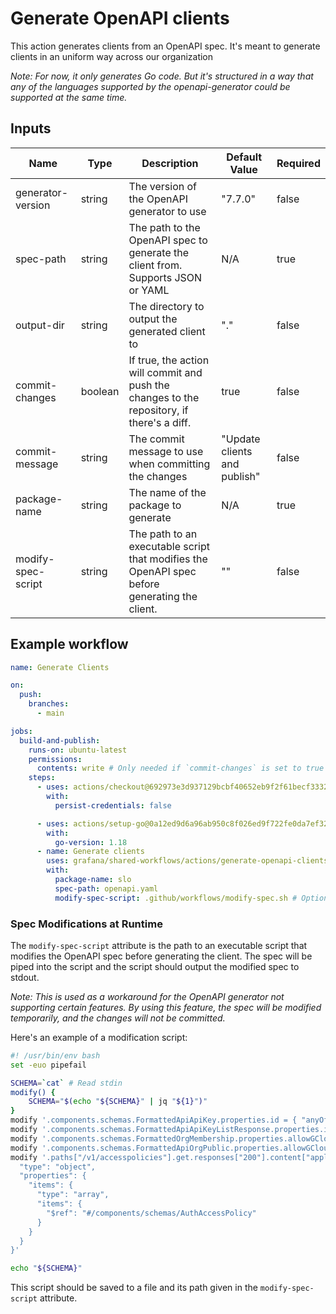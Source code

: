# Generate OpenAPI clients

This action generates clients from an OpenAPI spec. It's meant to generate clients in an uniform way across our organization

_Note: For now, it only generates Go code. But it's structured in a way that any of the languages supported by the openapi-generator could be supported at the same time._

## Inputs

| Name               | Type    | Description                                                                                   | Default Value                | Required |
| ------------------ | ------- | --------------------------------------------------------------------------------------------- | ---------------------------- | -------- |
| generator-version  | string  | The version of the OpenAPI generator to use                                                   | "7.7.0"                      | false    |
| spec-path          | string  | The path to the OpenAPI spec to generate the client from. Supports JSON or YAML               | N/A                          | true     |
| output-dir         | string  | The directory to output the generated client to                                               | "."                          | false    |
| commit-changes     | boolean | If true, the action will commit and push the changes to the repository, if there's a diff.    | true                         | false    |
| commit-message     | string  | The commit message to use when committing the changes                                         | "Update clients and publish" | false    |
| package-name       | string  | The name of the package to generate                                                           | N/A                          | true     |
| modify-spec-script | string  | The path to an executable script that modifies the OpenAPI spec before generating the client. | ""                           | false    |

## Example workflow

<!-- x-release-please-start-version -->

```yaml
name: Generate Clients

on:
  push:
    branches:
      - main

jobs:
  build-and-publish:
    runs-on: ubuntu-latest
    permissions:
      contents: write # Only needed if `commit-changes` is set to true
    steps:
      - uses: actions/checkout@692973e3d937129bcbf40652eb9f2f61becf3332 # v1.0.2
        with:
          persist-credentials: false

      - uses: actions/setup-go@0a12ed9d6a96ab950c8f026ed9f722fe0da7ef32 # v1.0.2
        with:
          go-version: 1.18
      - name: Generate clients
        uses: grafana/shared-workflows/actions/generate-openapi-clients@generate-openapi-clients/v1.0.2
        with:
          package-name: slo
          spec-path: openapi.yaml
          modify-spec-script: .github/workflows/modify-spec.sh # Optional, see "Spec Modifications" section
```

<!-- x-release-please-end-version -->

### Spec Modifications at Runtime

The `modify-spec-script` attribute is the path to an executable script that modifies the OpenAPI spec before generating the client.
The spec will be piped into the script and the script should output the modified spec to stdout.

_Note: This is used as a workaround for the OpenAPI generator not supporting certain features. By using
this feature, the spec will be modified temporarily, and the changes will not be committed._

Here's an example of a modification script:

```bash
#! /usr/bin/env bash
set -euo pipefail

SCHEMA=`cat` # Read stdin
modify() {
    SCHEMA="$(echo "${SCHEMA}" | jq "${1}")"
}
modify '.components.schemas.FormattedApiApiKey.properties.id = { "anyOf": [ { "type": "string" }, { "type": "number" } ] }'
modify '.components.schemas.FormattedApiApiKeyListResponse.properties.items.items.properties.id = { "anyOf": [ { "type": "string" }, { "type": "number" } ] }'
modify '.components.schemas.FormattedOrgMembership.properties.allowGCloudTrial = { "anyOf": [ { "type": "boolean" }, { "type": "number" } ] }'
modify '.components.schemas.FormattedApiOrgPublic.properties.allowGCloudTrial = { "anyOf": [ { "type": "boolean" }, { "type": "number" } ] }'
modify '.paths["/v1/accesspolicies"].get.responses["200"].content["application/json"].schema = {
  "type": "object",
  "properties": {
    "items": {
      "type": "array",
      "items": {
        "$ref": "#/components/schemas/AuthAccessPolicy"
      }
    }
  }
}'

echo "${SCHEMA}"
```

This script should be saved to a file and its path given in the `modify-spec-script` attribute.
